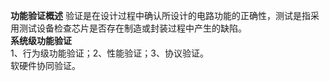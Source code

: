 **功能验证概述**
验证是在设计过程中确认所设计的电路功能的正确性，测试是指采用测试设备检查芯片是否存在制造或封装过程中产生的缺陷。    
**系统级功能验证**   
1、行为级功能验证；2、性能验证；3、协议验证。    
软硬件协同验证。

